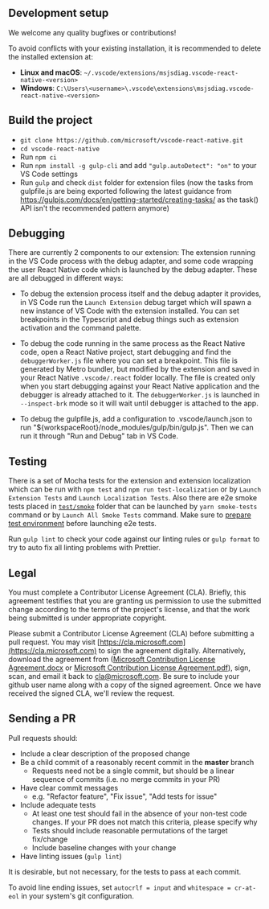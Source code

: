 ## Development setup

We welcome any quality bugfixes or contributions!

To avoid conflicts with your existing installation, it is recommended to delete the installed extension at:

- **Linux and macOS**: `~/.vscode/extensions/msjsdiag.vscode-react-native-<version>`
- **Windows**: `C:\Users\<username>\.vscode\extensions\msjsdiag.vscode-react-native-<version>`

## Build the project

- `git clone https://github.com/microsoft/vscode-react-native.git`
- `cd vscode-react-native`
- Run `npm ci`
- Run `npm install -g gulp-cli` and add `"gulp.autoDetect": "on"` to your VS Code settings
- Run `gulp` and check `dist` folder for extension files (now the tasks from gulpfile.js are being exported following the latest guidance from https://gulpjs.com/docs/en/getting-started/creating-tasks/ as the task() API isn't the recommended pattern anymore)

## Debugging

There are currently 2 components to our extension: The extension running in the VS Code process with the debug adapter, and some code wrapping the user React Native code which is launched by the debug adapter. These are all debugged in different ways:

- To debug the extension process itself and the debug adapter it provides, in VS Code run the `Launch Extension` debug target which will spawn a new instance of VS Code with the extension installed. You can set breakpoints in the Typescript and debug things such as extension activation and the command palette.

- To debug the code running in the same process as the React Native code, open a React Native project, start debugging and find the `debuggerWorker.js` file where you can set a breakpoint. This file is generated by Metro bundler, but modified by the extension and saved in your React Native `.vscode/.react` folder locally. The file is created only when you start debugging against your React Native application and the debugger is already attached to it. The `debuggerWorker.js` is launched in `--inspect-brk` mode so it will wait until debugger is attached to the app.

- To debug the gulpfile.js, add a configuration to .vscode/launch.json to run "${workspaceRoot}/node_modules/gulp/bin/gulp.js". Then we can run it through "Run and Debug" tab in VS Code.

## Testing

There is a set of Mocha tests for the extension and extension localization which can be run with `npm test` and `npm run test-localization` or by `Launch Extension Tests` and `Launch Localization Tests`. Also there are e2e smoke tests placed in [`test/smoke`](https://github.com/microsoft/vscode-react-native/tree/master/test/smoke) folder that can be launched by `yarn smoke-tests` command or by `Launch All Smoke Tests` command. Make sure to [prepare test environment](https://github.com/microsoft/vscode-react-native/blob/master/test/smoke/docs/run-locally.md) before launching e2e tests.

Run `gulp lint` to check your code against our linting rules or `gulp format` to try to auto fix all linting problems with Prettier.

## Legal

You must complete a Contributor License Agreement (CLA). Briefly, this agreement testifies that you are granting us permission to use the submitted change according to the terms of the project's license, and that the work being submitted is under appropriate copyright.

Please submit a Contributor License Agreement (CLA) before submitting a pull request. You may visit [https://cla.microsoft.com](https://cla.microsoft.com) to sign the agreement digitally. Alternatively, download the agreement from ([Microsoft Contribution License Agreement.docx](https://www.codeplex.com/Download?ProjectName=typescript&DownloadId=822190) or [Microsoft Contribution License Agreement.pdf](https://www.codeplex.com/Download?ProjectName=typescript&DownloadId=921298)), sign, scan, and email it back to <cla@microsoft.com>. Be sure to include your github user name along with a copy of the signed agreement. Once we have received the signed CLA, we'll review the request.

## Sending a PR

Pull requests should:

- Include a clear description of the proposed change
- Be a child commit of a reasonably recent commit in the **master** branch
  - Requests need not be a single commit, but should be a linear sequence of commits (i.e. no merge commits in your PR)
- Have clear commit messages
  - e.g. "Refactor feature", "Fix issue", "Add tests for issue"
- Include adequate tests
  - At least one test should fail in the absence of your non-test code changes. If your PR does not match this criteria, please specify why
  - Tests should include reasonable permutations of the target fix/change
  - Include baseline changes with your change
- Have linting issues (`gulp lint`)

It is desirable, but not necessary, for the tests to pass at each commit.

To avoid line ending issues, set `autocrlf = input` and `whitespace = cr-at-eol` in your system's git configuration.
